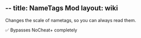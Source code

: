 --
title: NameTags Mod
layout: wiki
---
Changes the scale of nametags, so you can always read them.

:white_check_mark: Bypasses NoCheat+ completely
